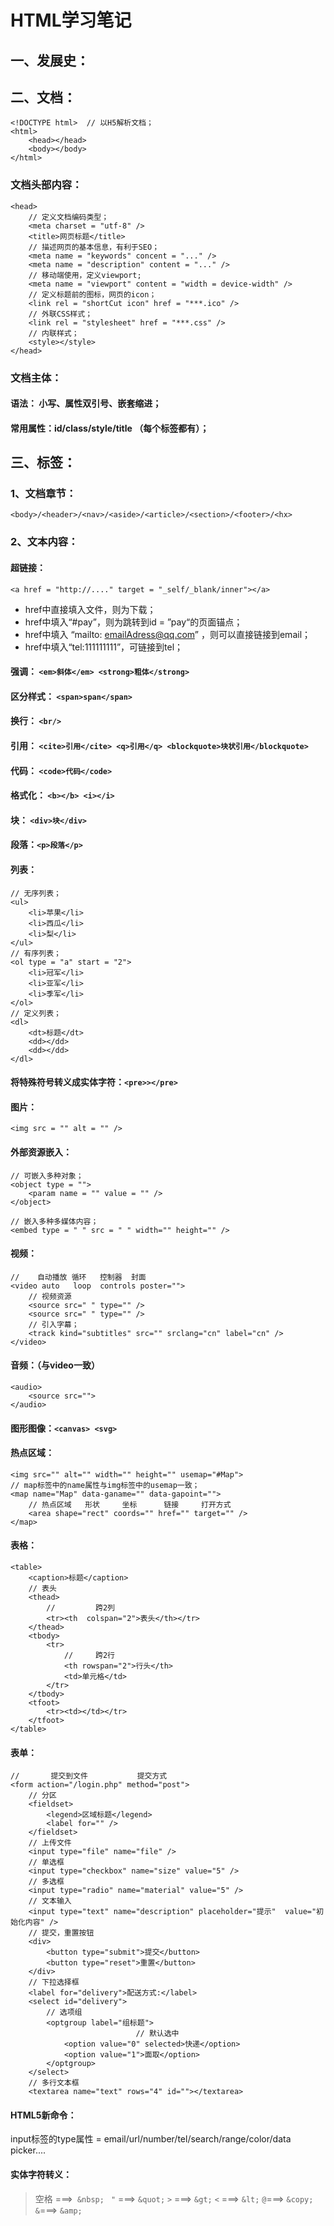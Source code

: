 # HTML学习笔记

## 一、发展史：

## 二、文档：
	<!DOCTYPE html>  // 以H5解析文档；
	<html>
		<head></head>
		<body></body>
	</html>

### 文档头部内容：
	<head>
		// 定义文档编码类型；
		<meta charset = "utf-8" /> 
		<title>网页标题</title>
		// 描述网页的基本信息，有利于SEO；
		<meta name = "keywords" concent = "..." />
		<meta name = "description" content = "..." />
		// 移动端使用，定义viewport;
		<meta name = "viewport" content = "width = device-width" />
		// 定义标题前的图标，网页的icon；
		<link rel = "shortCut icon" href = "***.ico" />
		// 外联CSS样式；
		<link rel = "stylesheet" href = "***.css" />
		// 内联样式；
		<style></style>
	</head>
	
###  文档主体：
####  语法： 小写、属性双引号、嵌套缩进；
#### 常用属性：id/class/style/title （每个标签都有）；

##  三、标签：

### 1、文档章节：
	<body>/<header>/<nav>/<aside>/<article>/<section>/<footer>/<hx>

### 2、文本内容：

#### 超链接：
  `<a href = "http://...." target = "_self/_blank/inner"></a>`
  
* href中直接填入文件，则为下载；
* href中填入“#pay”，则为跳转到id = ”pay“的页面锚点；
* href中填入 “mailto: emailAdress@qq.com” ，则可以直接链接到email；
* href中填入“tel:111111111”，可链接到tel；

#### 强调： `<em>斜体</em> <strong>粗体</strong>`

#### 区分样式： `<span>span</span>`

#### 换行： `<br/>`

#### 引用： `<cite>引用</cite> <q>引用</q> <blockquote>块状引用</blockquote>`

#### 代码： `<code>代码</code>`

#### 格式化： `<b></b> <i></i>`

#### 块： `<div>块</div>`

#### 段落：`<p>段落</p>`

#### 列表：
	// 无序列表； 
	<ul>
		<li>苹果</li>
		<li>西瓜</li>
		<li>梨</li>
	</ul>
	// 有序列表； 
	<ol type = "a" start = "2">
		<li>冠军</li>
		<li>亚军</li>
		<li>季军</li>
	</ol>
	// 定义列表；
	<dl>
		<dt>标题</dt>
		<dd></dd>
		<dd></dd>
	</dl>

#### 将特殊符号转义成实体字符：`<pre>></pre>`

#### 图片：
	<img src = "" alt = "" />

#### 外部资源嵌入：
	// 可嵌入多种对象；
	<object type = "">
		<param name = "" value = "" />
	</object>
	
	// 嵌入多种多媒体内容；
	<embed type = " " src = " " width="" height="" />

#### 视频：
	//    自动播放 循环   控制器  封面
	<video auto   loop  controls poster="">
		// 视频资源
		<source src=" " type="" />
		<source src=" " type="" />
		// 引入字幕；
		<track kind="subtitles" src="" srclang="cn" label="cn" />
	</video>

#### 音频：（与video一致）
	<audio>
		<source src="">
	</audio>

#### 图形图像：`<canvas> <svg>`

#### 热点区域：
	<img src="" alt="" width="" height="" usemap="#Map">
	// map标签中的name属性与img标签中的usemap一致；
	<map name="Map" data-ganame="" data-gapoint="">
		// 热点区域   形状     坐标      链接     打开方式
		<area shape="rect" coords="" href="" target="" />
	</map>

#### 表格：
	<table>
		<caption>标题</caption>
		// 表头
		<thead>
			//         跨2列
			<tr><th  colspan="2">表头</th></tr>
		</thead>
		<tbody>
			<tr>
				//     跨2行
				<th rowspan="2">行头</th>
				<td>单元格</td>
			</tr>
		</tbody>
		<tfoot>
			<tr><td></td></tr>
		</tfoot>
	</table>

#### 表单：
	//       提交到文件           提交方式
	<form action="/login.php" method="post">
		// 分区
		<fieldset>
			<legend>区域标题</legend>
			<label for="" />
		</fieldset>
		// 上传文件
		<input type="file" name="file" />
		// 单选框
		<input type="checkbox" name="size" value="5" />
		// 多选框
		<input type="radio" name="material" value="5" />
		// 文本输入
		<input type="text" name="description" placeholder="提示"  value="初始化内容" />
		// 提交，重置按钮
		<div>
			<button type="submit">提交</button>
			<button type="reset">重置</button>
		</div>
		// 下拉选择框
		<label for="delivery">配送方式:</label>
		<select id="delivery">
			// 选项组
			<optgroup label="组标题">
								// 默认选中
				<option value="0" selected>快递</option>
				<option value="1">面取</option>
			</optgroup>
		</select>
		// 多行文本框
		<textarea name="text" rows="4" id=""></textarea>

#### HTML5新命令：

input标签的type属性 = email/url/number/tel/search/range/color/data picker....

#### 实体字符转义：

> 空格 ===>` &nbsp;`
>` "`       ===> `&quot;`
>`>` ===> `&gt;`
>`<` ===> `&lt;`
> `@`===> `&copy;`
> `&`===> `&amp;`
				

